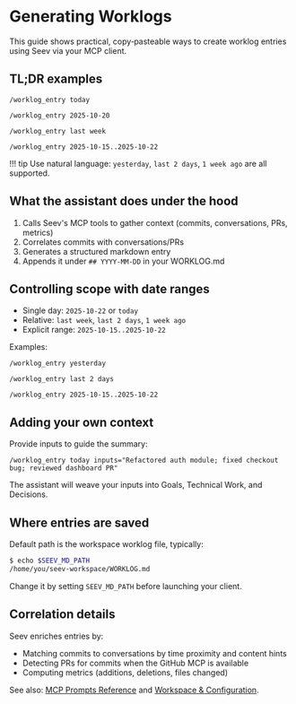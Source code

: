 # Generating Worklogs

This guide shows practical, copy‑pasteable ways to create worklog entries using Seev via your MCP client.

## TL;DR examples

```text
/worklog_entry today
```

```text
/worklog_entry 2025-10-20
```

```text
/worklog_entry last week
```

```text
/worklog_entry 2025-10-15..2025-10-22
```

!!! tip
    Use natural language: `yesterday`, `last 2 days`, `1 week ago` are all supported.

## What the assistant does under the hood

1. Calls Seev's MCP tools to gather context (commits, conversations, PRs, metrics)
2. Correlates commits with conversations/PRs
3. Generates a structured markdown entry
4. Appends it under `## YYYY‑MM‑DD` in your WORKLOG.md

## Controlling scope with date ranges

- Single day: `2025-10-22` or `today`
- Relative: `last week`, `last 2 days`, `1 week ago`
- Explicit range: `2025-10-15..2025-10-22`

Examples:

```text
/worklog_entry yesterday
```

```text
/worklog_entry last 2 days
```

```text
/worklog_entry 2025-10-15..2025-10-22
```

## Adding your own context

Provide inputs to guide the summary:

```text
/worklog_entry today inputs="Refactored auth module; fixed checkout bug; reviewed dashboard PR"
```

The assistant will weave your inputs into Goals, Technical Work, and Decisions.

## Where entries are saved

Default path is the workspace worklog file, typically:

```bash
$ echo $SEEV_MD_PATH
/home/you/seev-workspace/WORKLOG.md
```

Change it by setting `SEEV_MD_PATH` before launching your client.

## Correlation details

Seev enriches entries by:

- Matching commits to conversations by time proximity and content hints
- Detecting PRs for commits when the GitHub MCP is available
- Computing metrics (additions, deletions, files changed)

See also: [MCP Prompts Reference](../reference/index.md#prompts) and [Workspace & Configuration](workspace-and-configuration.md).
